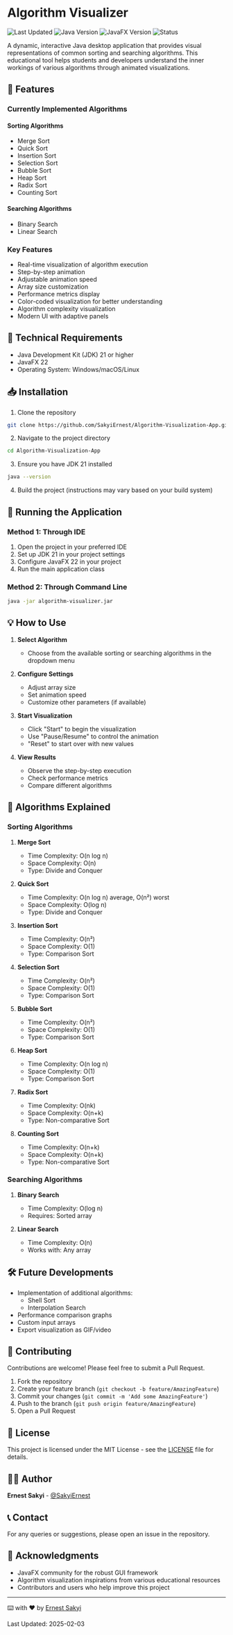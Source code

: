 # Algorithm Visualizer

![Last Updated](https://img.shields.io/badge/last%20updated-2025--02--03-brightgreen)
![Java Version](https://img.shields.io/badge/java-21-orange)
![JavaFX Version](https://img.shields.io/badge/javafx-22-blue)
![Status](https://img.shields.io/badge/status-active-success)

A dynamic, interactive Java desktop application that provides visual representations of common sorting and searching algorithms. This educational tool helps students and developers understand the inner workings of various algorithms through animated visualizations.

## 🎯 Features

### Currently Implemented Algorithms

#### Sorting Algorithms

- Merge Sort
- Quick Sort
- Insertion Sort
- Selection Sort
- Bubble Sort
- Heap Sort
- Radix Sort
- Counting Sort

#### Searching Algorithms

- Binary Search
- Linear Search

### Key Features

- Real-time visualization of algorithm execution
- Step-by-step animation
- Adjustable animation speed
- Array size customization
- Performance metrics display
- Color-coded visualization for better understanding
- Algorithm complexity visualization
- Modern UI with adaptive panels

## 🔧 Technical Requirements

- Java Development Kit (JDK) 21 or higher
- JavaFX 22
- Operating System: Windows/macOS/Linux

## 📥 Installation

1. Clone the repository

```bash
git clone https://github.com/SakyiErnest/Algorithm-Visualization-App.git
```

2. Navigate to the project directory

```bash
cd Algorithm-Visualization-App
```

3. Ensure you have JDK 21 installed

```bash
java --version
```

4. Build the project (instructions may vary based on your build system)

## 🚀 Running the Application

### Method 1: Through IDE

1. Open the project in your preferred IDE
2. Set up JDK 21 in your project settings
3. Configure JavaFX 22 in your project
4. Run the main application class

### Method 2: Through Command Line

```bash
java -jar algorithm-visualizer.jar
```

## 💡 How to Use

1. **Select Algorithm**

   - Choose from the available sorting or searching algorithms in the dropdown menu

2. **Configure Settings**

   - Adjust array size
   - Set animation speed
   - Customize other parameters (if available)

3. **Start Visualization**

   - Click "Start" to begin the visualization
   - Use "Pause/Resume" to control the animation
   - "Reset" to start over with new values

4. **View Results**
   - Observe the step-by-step execution
   - Check performance metrics
   - Compare different algorithms

## 🔄 Algorithms Explained

### Sorting Algorithms

1. **Merge Sort**

   - Time Complexity: O(n log n)
   - Space Complexity: O(n)
   - Type: Divide and Conquer

2. **Quick Sort**

   - Time Complexity: O(n log n) average, O(n²) worst
   - Space Complexity: O(log n)
   - Type: Divide and Conquer

3. **Insertion Sort**

   - Time Complexity: O(n²)
   - Space Complexity: O(1)
   - Type: Comparison Sort

4. **Selection Sort**

   - Time Complexity: O(n²)
   - Space Complexity: O(1)
   - Type: Comparison Sort

5. **Bubble Sort**

   - Time Complexity: O(n²)
   - Space Complexity: O(1)
   - Type: Comparison Sort

6. **Heap Sort**

   - Time Complexity: O(n log n)
   - Space Complexity: O(1)
   - Type: Comparison Sort

7. **Radix Sort**

   - Time Complexity: O(nk)
   - Space Complexity: O(n+k)
   - Type: Non-comparative Sort

8. **Counting Sort**
   - Time Complexity: O(n+k)
   - Space Complexity: O(n+k)
   - Type: Non-comparative Sort

### Searching Algorithms

1. **Binary Search**

   - Time Complexity: O(log n)
   - Requires: Sorted array

2. **Linear Search**
   - Time Complexity: O(n)
   - Works with: Any array

## 🛠️ Future Developments

- Implementation of additional algorithms:
  - Shell Sort
  - Interpolation Search
- Performance comparison graphs
- Custom input arrays
- Export visualization as GIF/video

## 🤝 Contributing

Contributions are welcome! Please feel free to submit a Pull Request.

1. Fork the repository
2. Create your feature branch (`git checkout -b feature/AmazingFeature`)
3. Commit your changes (`git commit -m 'Add some AmazingFeature'`)
4. Push to the branch (`git push origin feature/AmazingFeature`)
5. Open a Pull Request

## 📝 License

This project is licensed under the MIT License - see the [LICENSE](LICENSE) file for details.

## 👨‍💻 Author

**Ernest Sakyi** - [@SakyiErnest](https://github.com/SakyiErnest)

## 📞 Contact

For any queries or suggestions, please open an issue in the repository.

## 🙏 Acknowledgments

- JavaFX community for the robust GUI framework
- Algorithm visualization inspirations from various educational resources
- Contributors and users who help improve this project

---

⌨️ with ❤️ by [Ernest Sakyi](https://github.com/SakyiErnest)

Last Updated: 2025-02-03
